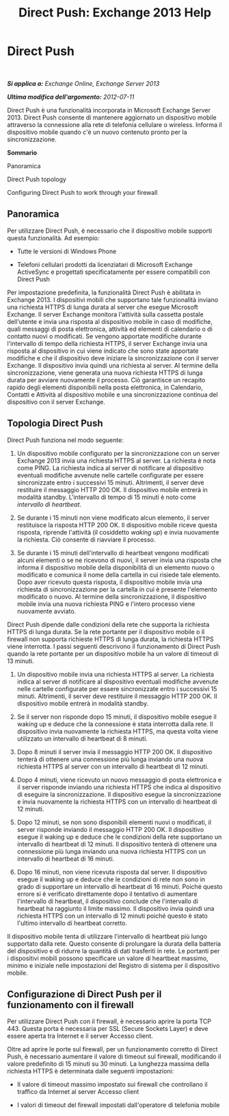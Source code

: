 ﻿---
title: 'Direct Push: Exchange 2013 Help'
TOCTitle: Direct Push
ms:assetid: 373c1629-3d4b-4828-b014-9e103de4ef25
ms:mtpsurl: https://technet.microsoft.com/it-it/library/Aa997252(v=EXCHG.150)
ms:contentKeyID: 50480415
ms.date: 05/22/2018
mtps_version: v=EXCHG.150
ms.translationtype: MT
---

# Direct Push

 

_**Si applica a:** Exchange Online, Exchange Server 2013_

_**Ultima modifica dell'argomento:** 2012-07-11_

Direct Push è una funzionalità incorporata in Microsoft Exchange Server 2013. Direct Push consente di mantenere aggiornato un dispositivo mobile attraverso la connessione alla rete di telefonia cellulare o wireless. Informa il dispositivo mobile quando c'è un nuovo contenuto pronto per la sincronizzazione.

**Sommario**

Panoramica

Direct Push topology

Configuring Direct Push to work through your firewall

## Panoramica

Per utilizzare Direct Push, è necessario che il dispositivo mobile supporti questa funzionalità. Ad esempio:

  - Tutte le versioni di Windows Phone

  - Telefoni cellulari prodotti da licenziatari di Microsoft Exchange ActiveSync e progettati specificatamente per essere compatibili con Direct Push

Per impostazione predefinita, la funzionalità Direct Push è abilitata in Exchange 2013. I dispositivi mobili che supportano tale funzionalità inviano una richiesta HTTPS di lunga durata al server che esegue Microsoft Exchange. Il server Exchange monitora l'attività sulla cassetta postale dell'utente e invia una risposta al dispositivo mobile in caso di modifiche, quali messaggi di posta elettronica, attività ed elementi di calendario o di contatto nuovi o modificati. Se vengono apportate modifiche durante l'intervallo di tempo della richiesta HTTPS, il server Exchange invia una risposta al dispositivo in cui viene indicato che sono state apportate modifiche e che il dispositivo deve iniziare la sincronizzazione con il server Exchange. Il dispositivo invia quindi una richiesta al server. Al termine della sincronizzazione, viene generata una nuova richiesta HTTPS di lunga durata per avviare nuovamente il processo. Ciò garantisce un recapito rapido degli elementi disponibili nella posta elettronica, in Calendario, Contatti e Attività al dispositivo mobile e una sincronizzazione continua del dispositivo con il server Exchange.

## Topologia Direct Push

Direct Push funziona nel modo seguente:

1.  Un dispositivo mobile configurato per la sincronizzazione con un server Exchange 2013 invia una richiesta HTTPS al server. La richiesta è nota come PING. La richiesta indica al server di notificare al dispositivo eventuali modifiche avvenute nelle cartelle configurate per essere sincronizzate entro i successivi 15 minuti. Altrimenti, il server deve restituire il messaggio HTTP 200 OK. Il dispositivo mobile entrerà in modalità standby. L'intervallo di tempo di 15 minuti è noto come *intervallo di heartbeat*.

2.  Se durante i 15 minuti non viene modificato alcun elemento, il server restituisce la risposta HTTP 200 OK. Il dispositivo mobile riceve questa risposta, riprende l'attività (il cosiddetto *waking up*) e invia nuovamente la richiesta. Ciò consente di riavviare il processo.

3.  Se durante i 15 minuti dell'intervallo di heartbeat vengono modificati alcuni elementi o se ne ricevono di nuovi, il server invia una risposta che informa il dispositivo mobile della disponibilità di un elemento nuovo o modificato e comunica il nome della cartella in cui risiede tale elemento. Dopo aver ricevuto questa risposta, il dispositivo mobile invia una richiesta di sincronizzazione per la cartella in cui è presente l'elemento modificato o nuovo. Al termine della sincronizzazione, il dispositivo mobile invia una nuova richiesta PING e l'intero processo viene nuovamente avviato.

Direct Push dipende dalle condizioni della rete che supporta la richiesta HTTPS di lunga durata. Se la rete portante per il dispositivo mobile o il firewall non supporta richieste HTTPS di lunga durata, la richiesta HTTPS viene interrotta. I passi seguenti descrivono il funzionamento di Direct Push quando la rete portante per un dispositivo mobile ha un valore di timeout di 13 minuti.

1.  Un dispositivo mobile invia una richiesta HTTPS al server. La richiesta indica al server di notificare al dispositivo eventuali modifiche avvenute nelle cartelle configurate per essere sincronizzate entro i successivi 15 minuti. Altrimenti, il server deve restituire il messaggio HTTP 200 OK. Il dispositivo mobile entrerà in modalità standby.

2.  Se il server non risponde dopo 15 minuti, il dispositivo mobile esegue il waking up e deduce che la connessione è stata interrotta dalla rete. Il dispositivo invia nuovamente la richiesta HTTPS, ma questa volta viene utilizzato un intervallo di heartbeat di 8 minuti.

3.  Dopo 8 minuti il server invia il messaggio HTTP 200 OK. Il dispositivo tenterà di ottenere una connessione più lunga inviando una nuova richiesta HTTPS al server con un intervallo di heartbeat di 12 minuti.

4.  Dopo 4 minuti, viene ricevuto un nuovo messaggio di posta elettronica e il server risponde inviando una richiesta HTTPS che indica al dispositivo di eseguire la sincronizzazione. Il dispositivo esegue la sincronizzazione e invia nuovamente la richiesta HTTPS con un intervallo di heartbeat di 12 minuti.

5.  Dopo 12 minuti, se non sono disponibili elementi nuovi o modificati, il server risponde inviando il messaggio HTTP 200 OK. Il dispositivo esegue il waking up e deduce che le condizioni della rete supportano un intervallo di heartbeat di 12 minuti. Il dispositivo tenterà di ottenere una connessione più lunga inviando una nuova richiesta HTTPS con un intervallo di heartbeat di 16 minuti.

6.  Dopo 16 minuti, non viene ricevuta risposta dal server. Il dispositivo esegue il waking up e deduce che le condizioni di rete non sono in grado di supportare un intervallo di heartbeat di 16 minuti. Poiché questo errore si è verificato direttamente dopo il tentativo di aumentare l'intervallo di heartbeat, il dispositivo conclude che l'intervallo di heartbeat ha raggiunto il limite massimo. Il dispositivo invia quindi una richiesta HTTPS con un intervallo di 12 minuti poiché questo è stato l'ultimo intervallo di heartbeat corretto.

Il dispositivo mobile tenta di utilizzare l'intervallo di heartbeat più lungo supportato dalla rete. Questo consente di prolungare la durata della batteria del dispositivo e di ridurre la quantità di dati trasferiti in rete. Le portanti per i dispositivi mobili possono specificare un valore di heartbeat massimo, minimo e iniziale nelle impostazioni del Registro di sistema per il dispositivo mobile.

## Configurazione di Direct Push per il funzionamento con il firewall

Per utilizzare Direct Push con il firewall, è necessario aprire la porta TCP 443. Questa porta è necessaria per SSL (Secure Sockets Layer) e deve essere aperta tra Internet e il server Accesso client.

Oltre ad aprire le porte sul firewall, per un funzionamento corretto di Direct Push, è necessario aumentare il valore di timeout sul firewall, modificando il valore predefinito di 15 minuti su 30 minuti. La lunghezza massima della richiesta HTTPS è determinata dalle seguenti impostazioni:

  - Il valore di timeout massimo impostato sui firewall che controllano il traffico da Internet al server Accesso client

  - I valori di timeout del firewall impostati dall'operatore di telefonia mobile


